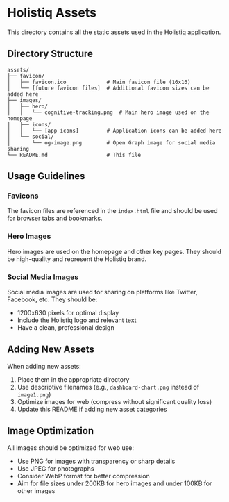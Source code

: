 # Holistiq Assets

This directory contains all the static assets used in the Holistiq application.

## Directory Structure

```
assets/
├── favicon/
│   ├── favicon.ico             # Main favicon file (16x16)
│   └── [future favicon files]  # Additional favicon sizes can be added here
├── images/
│   ├── hero/
│   │   └── cognitive-tracking.png  # Main hero image used on the homepage
│   ├── icons/
│   │   └── [app icons]         # Application icons can be added here
│   └── social/
│       └── og-image.png        # Open Graph image for social media sharing
└── README.md                   # This file
```

## Usage Guidelines

### Favicons

The favicon files are referenced in the `index.html` file and should be used for browser tabs and bookmarks.

### Hero Images

Hero images are used on the homepage and other key pages. They should be high-quality and represent the Holistiq brand.

### Social Media Images

Social media images are used for sharing on platforms like Twitter, Facebook, etc. They should be:

- 1200x630 pixels for optimal display
- Include the Holistiq logo and relevant text
- Have a clean, professional design

## Adding New Assets

When adding new assets:

1. Place them in the appropriate directory
2. Use descriptive filenames (e.g., `dashboard-chart.png` instead of `image1.png`)
3. Optimize images for web (compress without significant quality loss)
4. Update this README if adding new asset categories

## Image Optimization

All images should be optimized for web use:

- Use PNG for images with transparency or sharp details
- Use JPEG for photographs
- Consider WebP format for better compression
- Aim for file sizes under 200KB for hero images and under 100KB for other images
